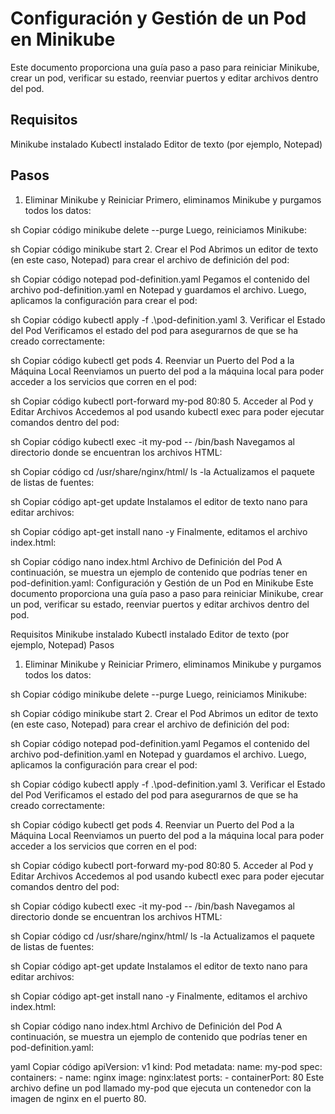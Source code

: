 
# Configuración y Gestión de un Pod en Minikube
Este documento proporciona una guía paso a paso para reiniciar Minikube, crear un pod, verificar su estado, reenviar puertos y editar archivos dentro del pod.

## Requisitos
Minikube instalado
Kubectl instalado
Editor de texto (por ejemplo, Notepad)
## Pasos
1. Eliminar Minikube y Reiniciar
Primero, eliminamos Minikube y purgamos todos los datos:

sh
Copiar código
minikube delete --purge
Luego, reiniciamos Minikube:

sh
Copiar código
minikube start
2. Crear el Pod
Abrimos un editor de texto (en este caso, Notepad) para crear el archivo de definición del pod:

sh
Copiar código
notepad pod-definition.yaml
Pegamos el contenido del archivo pod-definition.yaml en Notepad y guardamos el archivo. Luego, aplicamos la configuración para crear el pod:

sh
Copiar código
kubectl apply -f .\pod-definition.yaml
3. Verificar el Estado del Pod
Verificamos el estado del pod para asegurarnos de que se ha creado correctamente:

sh
Copiar código
kubectl get pods
4. Reenviar un Puerto del Pod a la Máquina Local
Reenviamos un puerto del pod a la máquina local para poder acceder a los servicios que corren en el pod:

sh
Copiar código
kubectl port-forward my-pod 80:80
5. Acceder al Pod y Editar Archivos
Accedemos al pod usando kubectl exec para poder ejecutar comandos dentro del pod:

sh
Copiar código
kubectl exec -it my-pod -- /bin/bash
Navegamos al directorio donde se encuentran los archivos HTML:

sh
Copiar código
cd /usr/share/nginx/html/
ls -la
Actualizamos el paquete de listas de fuentes:

sh
Copiar código
apt-get update
Instalamos el editor de texto nano para editar archivos:

sh
Copiar código
apt-get install nano -y
Finalmente, editamos el archivo index.html:

sh
Copiar código
nano index.html
Archivo de Definición del Pod
A continuación, se muestra un ejemplo de contenido que podrías tener en pod-definition.yaml:
Configuración y Gestión de un Pod en Minikube
Este documento proporciona una guía paso a paso para reiniciar Minikube, crear un pod, verificar su estado, reenviar puertos y editar archivos dentro del pod.

Requisitos
Minikube instalado
Kubectl instalado
Editor de texto (por ejemplo, Notepad)
Pasos
1. Eliminar Minikube y Reiniciar
Primero, eliminamos Minikube y purgamos todos los datos:

sh
Copiar código
minikube delete --purge
Luego, reiniciamos Minikube:

sh
Copiar código
minikube start
2. Crear el Pod
Abrimos un editor de texto (en este caso, Notepad) para crear el archivo de definición del pod:

sh
Copiar código
notepad pod-definition.yaml
Pegamos el contenido del archivo pod-definition.yaml en Notepad y guardamos el archivo. Luego, aplicamos la configuración para crear el pod:

sh
Copiar código
kubectl apply -f .\pod-definition.yaml
3. Verificar el Estado del Pod
Verificamos el estado del pod para asegurarnos de que se ha creado correctamente:

sh
Copiar código
kubectl get pods
4. Reenviar un Puerto del Pod a la Máquina Local
Reenviamos un puerto del pod a la máquina local para poder acceder a los servicios que corren en el pod:

sh
Copiar código
kubectl port-forward my-pod 80:80
5. Acceder al Pod y Editar Archivos
Accedemos al pod usando kubectl exec para poder ejecutar comandos dentro del pod:

sh
Copiar código
kubectl exec -it my-pod -- /bin/bash
Navegamos al directorio donde se encuentran los archivos HTML:

sh
Copiar código
cd /usr/share/nginx/html/
ls -la
Actualizamos el paquete de listas de fuentes:

sh
Copiar código
apt-get update
Instalamos el editor de texto nano para editar archivos:

sh
Copiar código
apt-get install nano -y
Finalmente, editamos el archivo index.html:

sh
Copiar código
nano index.html
Archivo de Definición del Pod
A continuación, se muestra un ejemplo de contenido que podrías tener en pod-definition.yaml:

yaml
Copiar código
apiVersion: v1
kind: Pod
metadata:
  name: my-pod
spec:
  containers:
    - name: nginx
      image: nginx:latest
      ports:
        - containerPort: 80
Este archivo define un pod llamado my-pod que ejecuta un contenedor con la imagen de nginx en el puerto 80.

